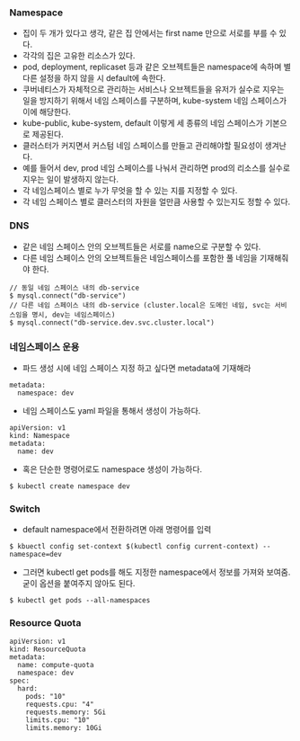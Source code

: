 ### Namespace
- 집이 두 개가 있다고 생각, 같은 집 안에서는 first name 만으로 서로를 부를 수 있다.
- 각각의 집은 고유한 리소스가 있다.
- pod, deployment, replicaset 등과 같은 오브젝트들은 namespace에 속하며 별다른 설정을 하지 않을 시 default에 속한다.
- 쿠버네티스가 자체적으로 관리하는 서비스나 오브젝트들을 유저가 실수로 지우는 일을 방지하기 위해서 네임 스페이스를 구분하며, kube-system 네임 스페이스가 이에 해당한다.
- kube-public, kube-system, default 이렇게 세 종류의 네임 스페이스가 기본으로 제공된다.
- 클러스터가 커지면서 커스텀 네임 스페이스를 만들고 관리해야할 필요성이 생겨난다.
- 예를 들어서 dev, prod 네임 스페이스를 나눠서 관리하면 prod의 리소스를 실수로 지우는 일이 발생하지 않는다.
- 각 네임스페이스 별로 누가 무엇을 할 수 있는 지를 지정할 수 있다.
- 각 네임 스페이스 별로 클러스터의 자원을 얼만큼 사용할 수 있는지도 정할 수 있다.

### DNS
- 같은 네임 스페이스 안의 오브젝트들은 서로를 name으로 구분할 수 있다.
- 다른 네임 스페이스 안의 오브젝트들은 네임스페이스를 포함한 풀 네임을 기재해줘야 한다.
```
// 동일 네임 스페이스 내의 db-service
$ mysql.connect("db-service")
// 다른 네임 스페이스 내의 db-service (cluster.local은 도메인 네임, svc는 서비스임을 명시, dev는 네임스페이스)
$ mysql.connect("db-service.dev.svc.cluster.local")
```
### 네임스페이스 운용
- 파드 생성 시에 네임 스페이스 지정 하고 싶다면 metadata에 기재해라
```
metadata:
  namespace: dev
```
- 네임 스페이스도 yaml 파일을 통해서 생성이 가능하다.
```
apiVersion: v1
kind: Namespace
metadata:
  name: dev
```
- 혹은 단순한 명령어로도 namespace 생성이 가능하다.
```
$ kubectl create namespace dev
```

### Switch
- default namespace에서 전환하려면 아래 명령어를 입력
```
$ kbuectl config set-context $(kubectl config current-context) --namespace=dev
```
- 그러면 kubectl get pods를 해도 지정한 namespace에서 정보를 가져와 보여줌. 굳이 옵션을 붙여주지 않아도 된다.
```
$ kubectl get pods --all-namespaces
```

### Resource Quota
```
apiVersion: v1
kind: ResourceQuota
metadata:
  name: compute-quota
  namespace: dev
spec:
  hard:
    pods: "10"
    requests.cpu: "4"
    requests.memory: 5Gi
    limits.cpu: "10"
    limits.memory: 10Gi
```
